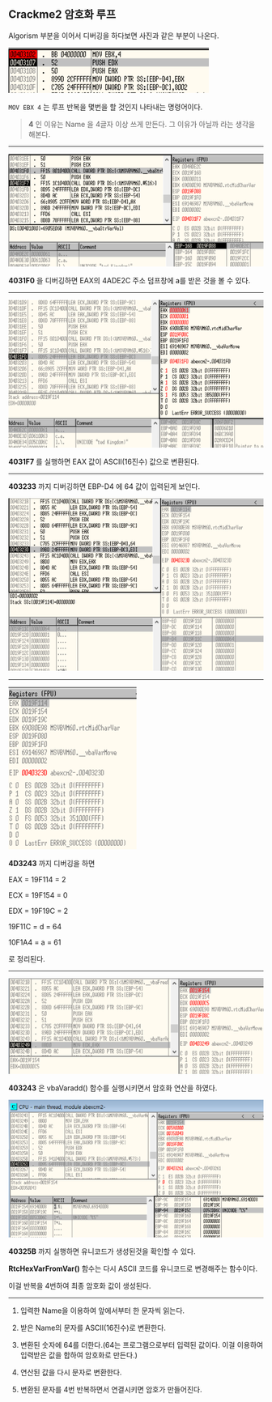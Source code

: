 ## Crackme2 암호화 루프

Algorism 부분을 이어서 디버깅을 하다보면 사진과 같은 부분이 나온다.

![cr2ma](https://raw.githubusercontent.com/sosouni14/image_server/main/image_rev/cr2ma.PNG)

`MOV EBX 4` 는 루프 반복을 몇번을 할 것인지 나타내는 명령어이다.

> **4** 인 이유는 Name 을 4글자 이상 쓰게 만든다. 그 이유가 아닐까 라는 생각을 해본다. 

---

![loa](https://raw.githubusercontent.com/sosouni14/image_server/main/image_rev/loa.PNG)

**4031F0** 을 디버깅하면 EAX의 4ADE2C 주소 덤프창에 a를 받은 것을 볼 수 있다.

---

![lo61](https://raw.githubusercontent.com/sosouni14/image_server/main/image_rev/lo61.PNG)

**4031F7** 를 실행하면 EAX 값이 ASCII(16진수) 값으로 변환된다.

---

**403233** 까지 디버깅하면 EBP-D4 에 64 값이 입력된게 보인다.

![lo64](https://raw.githubusercontent.com/sosouni14/image_server/main/image_rev/lo64.PNG)

---

![lore](https://raw.githubusercontent.com/sosouni14/image_server/main/image_rev/lore.PNG)

**4D3243** 까지 디버깅을 하면

EAX = 19F114 = 2

ECX = 19F154 = 0

EDX = 19F19C = 2

19F11C = d = 64

10F1A4 = a = 61

로 정리된다.

---

![lo1](https://raw.githubusercontent.com/sosouni14/image_server/main/image_rev/lo1.PNG)

**403243** 은 vbaVaradd() 함수를 실행시키면서 암호화 연산을 하였다.

![lo2](https://raw.githubusercontent.com/sosouni14/image_server/main/image_rev/lo2.PNG)

**40325B** 까지 실행하면 유니코드가 생성된것을 확인할 수 있다.

**RtcHexVarFromVar()** 함수는 다시 ASCII 코드를 유니코드로 변경해주는 함수이다.

이걸 반복을 4번하여 최종 암호화 값이 생성된다.

---

1. 입력한 Name을 이용하여 앞에서부터 한 문자씩 읽는다.

2. 받은 Name의 문자를 ASCII(16진수)로 변환한다.
3. 변환된 숫자에 64를 더한다.(64는 프로그램으로부터 입력된 값이다. 이걸 이용하여 입력받은 값을 합하여 암호화로 만든다.)
4. 연산된 값을 다시 문자로 변환한다.
5. 변환된 문자를 4번 반복하면서 연결시키면 암호가 만들어진다.
